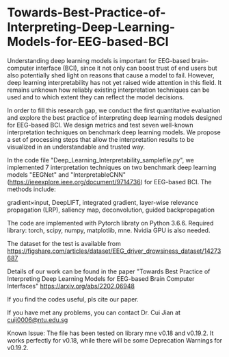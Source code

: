 # Towards-Best-Practice-of-Interpreting-Deep-Learning-Models-for-EEG-based-BCI
Understanding deep learning models is important for EEG-based brain-computer interface (BCI), since it not only can boost trust of end users but also potentially shed light on reasons that cause a model to fail. However, deep learning interpretability has not yet raised wide attention in this field. It remains unknown how reliably existing interpretation techniques can be used and to which extent they can reflect the model decisions. 

In order to fill this research gap, we conduct the first quantitative evaluation and explore the best practice of interpreting deep learning models designed for EEG-based BCI. We design metrics and test seven well-known interpretation techniques on benchmark deep learning models. We propose a set of processing steps that allow the interpretation results to be visualized in an understandable and trusted way.

In the code file "Deep_Learning_Interpretability_samplefile.py", we implemented 7 interpretation techniques on two benchmark deep learning models "EEGNet" and "InterpretableCNN" (https://ieeexplore.ieee.org/document/9714736) for EEG-based BCI. The methods include:
    
gradient×input, 
DeepLIFT, 
integrated gradient, 
layer-wise relevance propagation (LRP),
saliency map, 
deconvolution,
guided backpropagation

The code are implemented with Pytorch libraty on Python 3.6.6.
Required library: torch, scipy, numpy, matplotlib, mne.
Nvidia GPU is also needed. 

The dataset for the test is available from 
https://figshare.com/articles/dataset/EEG_driver_drowsiness_dataset/14273687

Details of our work can be found in the paper 
"Towards Best Practice of Interpreting Deep Learning Models for EEG-based Brain Computer Interfaces"
https://arxiv.org/abs/2202.06948

If you find the codes useful, pls cite our paper.

If you have met any problems, you can contact Dr. Cui Jian at cuij0006@ntu.edu.sg

Known Issue: The file has been tested on library mne v0.18 and v0.19.2. It works perfectly for v0.18, while there will be some Deprecation Warnings for v0.19.2.

